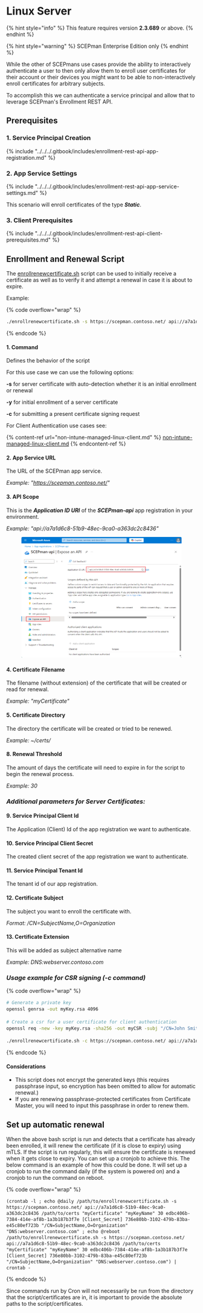 # Linux Server

{% hint style="info" %}
This feature requires version **2.3.689** or above.
{% endhint %}

{% hint style="warning" %}
SCEPman Enterprise Edition only
{% endhint %}

While the other of SCEPmans use cases provide the ability to interactively authenticate a user to then only allow them to enroll user certificates for their account or their devices you might want to be able to non-interactively enroll certificates for arbitrary subjects.

To accomplish this we can authenticate a service principal and allow that to leverage SCEPman's Enrollment REST API.

## Prerequisites

### 1. Service Principal Creation

{% include "../../../.gitbook/includes/enrollment-rest-api-app-registration.md" %}

### 2. App Service Settings

{% include "../../../.gitbook/includes/enrollment-rest-api-app-service-settings.md" %}

This scenario will enroll certificates of the type _**Static**_.

### 3. Client Prerequisites

{% include "../../../.gitbook/includes/enrollment-rest-api-client-prerequisites.md" %}



## Enrollment and Renewal Script

The [enrollrenewcertificate.sh](https://github.com/scepman/csr-request/blob/main/enroll-certificate/enrollrenewcertificate.sh) script can be used to initially receive a certificate as well as to verify it and attempt a renewal in case it is about to expire.

Example:

{% code overflow="wrap" %}
```bash
./enrollrenewcertificate.sh -s https://scepman.contoso.net/ api://a7a1d6c8-51b9-48ec-9ca0-a363dc2c8436 ~/certs/ "myCertificate" "myKeyName" 30 edbc406b-7384-414e-af8b-1a3b187b3f7e [Client_Secret] 736e80bb-3102-479b-83ba-e45c80ef723b "/CN=SubjectName,O=Organization" "DNS:webserver.contoso.com"
```
{% endcode %}

#### 1. Command

Defines the behavior of the script

For this use case we can use the following options:

**-s** for server certificate with auto-detection whether it is an initial enrollment or renewal

**-y** for initial enrollment of a server certificate

**-c** for submitting a present certificate signing request



For Client Authentication use cases see:

{% content-ref url="non-intune-managed-linux-client.md" %}
[non-intune-managed-linux-client.md](non-intune-managed-linux-client.md)
{% endcontent-ref %}



#### 2. App Service URL

The URL of the SCEPman app service.

_Example: "https://scepman.contoso.net/"_

#### 3. API Scope

This is the _**Application ID URI**_ of the _**SCEPman-api**_ app registration in your environment.

_Example: "api://a7a1d6c8-51b9-48ec-9ca0-a363dc2c8436"_

<figure><img src="../../../.gitbook/assets/image (6).png" alt=""><figcaption></figcaption></figure>

#### 4. Certificate Filename

The filename (without extension) of the certificate that will be created or read for renewal.

_Example: "myCertificate"_

#### 5. Certificate Directory

The directory the certificate will be created or tried to be renewed.

_Example: \~/certs/_

#### 8. Renewal Threshold

The amount of days the certificate will need to expire in for the script to begin the renewal process.

_Example: 30_

### _Additional parameters for Server Certificates:_

#### 9. Service Principal Client Id

The Application (Client) Id of the app registration we want to authenticate.

#### 10. Service Principal Client Secret

The created client secret of the app registration we want to authenticate.

#### 11. Service Principal Tenant Id

The tenant id of our app registration.

#### 12. Certificate Subject

The subject you want to enroll the certificate with.

_Format: /CN=SubjectName,O=Organization_

#### 13. Certificate Extension

This will be added as subject alternative name

_Example: DNS:webserver.contoso.com_



### _Usage example for CSR signing (-c command)_&#x20;

{% code overflow="wrap" %}
```bash
# Generate a private key
openssl genrsa -out myKey.rsa 4096

# Create a csr for a user certificate for client authentication
openssl req -new -key myKey.rsa -sha256 -out myCSR -subj "/CN=John Smith" -addext "subjectAltName=otherName:1.3.6.1.4.1.311.20.2.3;UTF8:john.smith@contoso.net" -addext "extendedKeyUsage=1.3.6.1.5.5.7.3.2"

./enrollrenewcertificate.sh -c https://scepman.contoso.net/ api://a7a1d6c8-51b9-48ec-9ca0-a363dc2c8436 ~/certs "myCertificate" myKey.rsa 30 edbc406b-7384-414e-af8b-1a3b187b3f7e [Client_Secret] 736e80bb-3102-479b-83ba-e45c80ef723b myCSR

```
{% endcode %}



#### Considerations

* This script does not encrypt the generated keys (this requires passphrase input, so encryption has been omitted to allow for automatic renewal.)
* If you are renewing passphrase-protected certificates from Certificate Master, you will need to input this passphrase in order to renew them.

## Set up automatic renewal

When the above bash script is run and detects that a certificate has already been enrolled, it will renew the certificate (if it is close to expiry) using mTLS. If the script is run regularly, this will ensure the certificate is renewed when it gets close to expiry. You can set up a cronjob to achieve this. The below command is an example of how this could be done. It will set up a cronjob to run the command daily (if the system is powered on) and a cronjob to run the command on reboot.

{% code overflow="wrap" %}
```
(crontab -l ; echo @daily /path/to/enrollrenewcertificate.sh -s https://scepman.contoso.net/ api://a7a1d6c8-51b9-48ec-9ca0-a363dc2c8436 /path/to/certs "myCertificate" "myKeyName" 30 edbc406b-7384-414e-af8b-1a3b187b3f7e [Client_Secret] 736e80bb-3102-479b-83ba-e45c80ef723b "/CN=SubjectName,O=Organization" "DNS:webserver.contoso.com" ; echo @reboot /path/to/enrollrenewcertificate.sh -s https://scepman.contoso.net/ api://a7a1d6c8-51b9-48ec-9ca0-a363dc2c8436 /path/to/certs "myCertificate" "myKeyName" 30 edbc406b-7384-414e-af8b-1a3b187b3f7e [Client_Secret] 736e80bb-3102-479b-83ba-e45c80ef723b "/CN=SubjectName,O=Organization" "DNS:webserver.contoso.com") | crontab -
```
{% endcode %}

Since commands run by Cron will not necessarily be run from the directory that the script/certificates are in, it is important to provide the absolute paths to the script/certificates.&#x20;

